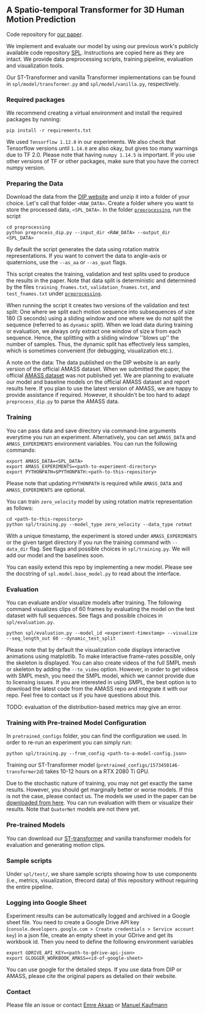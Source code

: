 ## A Spatio-temporal Transformer for 3D Human Motion Prediction 
Code repository for [our paper](https://arxiv.org/abs/2004.08692).

We implement and evaluate our model by using our previous work's publicly available code repository [SPL](https://github.com/eth-ait/spl). 
Instructions are copied here as they are intact. We provide data preprocessing scripts, training pipeline, evaluation and visualization tools.

Our ST-Transformer and vanilla Transformer implementations can be found in `spl/model/transformer.py` and `spl/model/vanilla.py`, respectively.

### Required packages
We recommend creating a virtual environment and install the required packages by running:
```
pip install -r requirements.txt
```
We used `Tensorflow 1.12.0` in our experiments. We also check that Tensorflow versions until `1.14.0` are also okay, but gives too many warnings due to TF 2.0. 
Please note that having `numpy 1.14.5` is important. If you use other versions of TF or other packages, make sure that you have the correct numpy version.  

### Preparing the Data
Download the data from the [DIP website](http://dip.is.tue.mpg.de/) and unzip it into a folder of your choice. Let's call that folder `<RAW_DATA>`. Create a folder where you want to store the processed data, `<SPL_DATA>`. In the folder [`preprocessing`](./preprocessing), run the script

```
cd preprocessing
python preprocess_dip.py --input_dir <RAW_DATA> --output_dir <SPL_DATA>
```

By default the script generates the data using rotation matrix representations. If you want to convert the data to angle-axis or quaternions, use the `--as_aa` or `--as_quat` flags.

This script creates the training, validation and test splits used to produce the results in the paper. Note that data split is deterministic and determined by the files `training_fnames.txt`, `validation_fnames.txt`, and `test_fnames.txt` under [`preprocessing`](./preprocessing).

When running the script it creates two versions of the validation and test split: One where we split each motion sequence into subsequences of size 180 (3 seconds) using a sliding window and one where we do not split the sequence (referred to as `dynamic` split). When we load data during training or evaluation, we always only extract one window of size `W` from each sequence. Hence, the splitting with a sliding window ''blows up'' the number of samples. Thus, the dynamic split has effectively less samples, which is sometimes convenient (for debugging, visualization etc.).

A note on the data: The data published on the DIP website is an early version of the official AMASS dataset. When we submitted the paper, the official [AMASS dataset](https://amass.is.tue.mpg.de/) was not published yet. We are planning to evaluate our model and baseline models on the official AMASS dataset and report results here. 
If you plan to use the latest version of AMASS, we are happy to provide assistance if required. However, it shouldn't be too hard to adapt `preprocess_dip.py` to parse the AMASS data. 

### Training
You can pass data and save directory via command-line arguments everytime you run an experiment. Alternatively, you can set `AMASS_DATA` and `AMASS_EXPERIMENTS` environment variables. You can run the following commands:
```
export AMASS_DATA=<SPL_DATA>
export AMASS_EXPERIMENTS=<path-to-experiment-directory>
export PYTHONPATH=$PYTHONPATH:<path-to-this-repository>
```
Please note that updating `PYTHONPATH` is required while `AMASS_DATA` and `AMASS_EXPERIMENTS` are optional.

You can train `zero_velocity` model by using rotation matrix representation as follows: 
```
cd <path-to-this-repository>
python spl/training.py --model_type zero_velocity --data_type rotmat
```
With a unique timestamp, the experiment is stored under `AMASS_EXPERIMENTS` or the given target directory if you run the training command with `--data_dir` flag.
See flags and possible choices in `spl/training.py`. We will add our model and the baselines soon.

You can easily extend this repo by implementing a new model. Please see the docstring of `spl.model.base_model.py` to read about the interface.

### Evaluation
You can evaluate and/or visualize models after training. The following command visualizes clips of 60 frames by evaluating the model on the test dataset with full sequences.
See flags and possible choices in `spl/evaluation.py`. 
```
python spl/evaluation.py --model_id <experiment-timestamp> --visualize --seq_length_out 60 --dynamic_test_split
```

Please note that by default the visualization code displays interactive animations using matplotlib. To make interactive frame-rates possible, only the skeleton is displayed. You can also create videos of the full SMPL mesh or skeleton by adding the `--to_video` option. However, in order to get videos with SMPL mesh, you need the SMPL model, which we cannot provide due to licensing issues. If you are interested in using SMPL, the best option is to download the latest code from the AMASS repo and integrate it with our repo. Feel free to contact us if you have questions about this.

TODO: evaluation of the distribution-based metrics may give an error.  

### Training with Pre-trained Model Configuration
In `pretrained_configs` folder, you can find the configuration we used. In order to re-run an experiment you can simply run:
```
python spl/training.py --from_config <path-to-a-model-config.json>
``` 
Training our ST-Transformer model (`pretrained_configs/1573450146-transformer2d`) takes 10-12 hours on a RTX 2080 Ti GPU. 

Due to the stochastic nature of training, you may not get exactly the same results. 
However, you should get marginally better or worse models. If this is not the case, please contact us. 
The models we used in the paper can be [downloaded from here](https://files.ait.ethz.ch/projects/spl/spl_models.zip).
You can run evaluation with them or visualize their results. Note that `QuaterNet` models are not there yet. 

### Pre-trained Models
You can download our [ST-transformer](https://drive.google.com/drive/folders/14EX8BN1lnTsP2SDduucj-pa58UUWRzbA?usp=sharing) and vanilla transformer models for evaluation and generating motion clips.

### Sample scripts
Under `spl/test/`, we share sample scripts showing how to use components (i.e., metrics, visualization, tfrecord data) of this repository without requiring the entire pipeline.

### Logging into Google Sheet
Experiment results can be automatically logged and archived in a Google sheet file. You need to create a Google Drive API key (`console.developers.google.com > Create credentials > Service account key`)  in a json file, create an empty sheet in your GDrive and get its workbook id.
Then you need to define the following environment variables
```
export GDRIVE_API_KEY=<path-to-gdrive-api-json>
export GLOGGER_WORKBOOK_AMASS=<id-of-google-sheet>
```
You can use google for the detailed steps.
If you use data from DIP or AMASS, please cite the original papers as detailed on their website.

### Contact
Please file an issue or contact [Emre Aksan](mailto:emre.aksan@inf.ethz.ch) or [Manuel Kaufmann](mailto:manuel.kaufmann@inf.ethz.ch)
